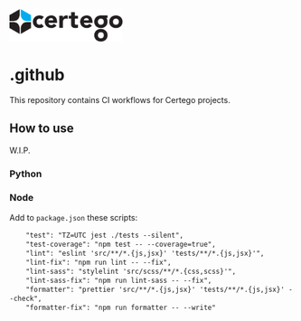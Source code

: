 <img src="Certego.png" alt="Certego" width="200" />

# .github

This repository contains CI workflows for Certego projects.

## How to use
W.I.P.

### Python

### Node
Add to `package.json` these scripts:
```
    "test": "TZ=UTC jest ./tests --silent",
    "test-coverage": "npm test -- --coverage=true",
    "lint": "eslint 'src/**/*.{js,jsx}' 'tests/**/*.{js,jsx}'",
    "lint-fix": "npm run lint -- --fix",
    "lint-sass": "stylelint 'src/scss/**/*.{css,scss}'",
    "lint-sass-fix": "npm run lint-sass -- --fix",
    "formatter": "prettier 'src/**/*.{js,jsx}' 'tests/**/*.{js,jsx}' --check",
    "formatter-fix": "npm run formatter -- --write"
```
